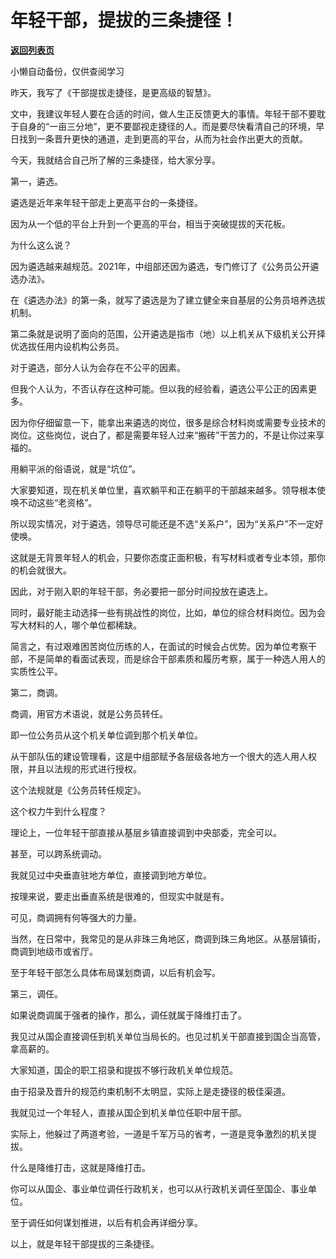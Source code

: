 # 年轻干部，提拔的三条捷径！

[**返回列表页**](/gzh/费曼的小茶馆)

小懒自动备份，仅供查阅学习

昨天，我写了《干部提拔走捷径，是更高级的智慧》。

  

文中，我建议年轻人要在合适的时间，做人生正反馈更大的事情。年轻干部不要耽于自身的“一亩三分地”，更不要鄙视走捷径的人。而是要尽快看清自己的环境，早日找到一条晋升更快的通道，走到更高的平台，从而为社会作出更大的贡献。

  

今天，我就结合自己所了解的三条捷径，给大家分享。

  

第一，遴选。

  

遴选是近年来年轻干部走上更高平台的一条捷径。

  

因为从一个低的平台上升到一个更高的平台，相当于突破提拔的天花板。

  

为什么这么说？

  

因为遴选越来越规范。2021年，中组部还因为遴选，专门修订了《公务员公开遴选办法》。

  

在《遴选办法》的第一条，就写了遴选是为了建立健全来自基层的公务员培养选拔机制。

  

第二条就是说明了面向的范围，公开遴选是指市（地）以上机关从下级机关公开择优选拔任用内设机构公务员。

  

对于遴选，部分人认为会存在不公平的因素。

  

但我个人认为，不否认存在这种可能。但以我的经验看，遴选公平公正的因素更多。

  

因为你仔细留意一下，能拿出来遴选的岗位，很多是综合材料岗或需要专业技术的岗位。这些岗位，说白了，都是需要年轻人过来“搬砖”干苦力的，不是让你过来享福的。

  

用躺平派的俗语说，就是“坑位”。

  

大家要知道，现在机关单位里，喜欢躺平和正在躺平的干部越来越多。领导根本使唤不动这些“老资格”。

  

所以现实情况，对于遴选，领导尽可能还是不选“关系户”，因为“关系户”不一定好使唤。

  

这就是无背景年轻人的机会，只要你态度正面积极，有写材料或者专业本领，那你的机会就很大。

  

因此，对于刚入职的年轻干部，务必要把一部分时间投放在遴选上。

  

同时，最好能主动选择一些有挑战性的岗位，比如，单位的综合材料岗位。因为会写大材料的人，哪个单位都稀缺。

  

简言之，有过艰难困苦岗位历练的人，在面试的时候会占优势。因为单位考察干部，不是简单的看面试表现，而是综合干部素质和履历考察，属于一种选人用人的实质性公平。

  

第二，商调。

  

商调，用官方术语说，就是公务员转任。

  

即一位公务员从这个机关单位调到那个机关单位。

  

从干部队伍的建设管理看，这是中组部赋予各层级各地方一个很大的选人用人权限，并且以法规的形式进行授权。

  

这个法规就是《公务员转任规定》。

  

这个权力牛到什么程度？

  

理论上，一位年轻干部直接从基层乡镇直接调到中央部委，完全可以。

  

甚至，可以跨系统调动。

  

我就见过中央垂直驻地方单位，直接调到地方单位。

  

按理来说，要走出垂直系统是很难的，但现实中就是有。

  

可见，商调拥有何等强大的力量。

  

当然，在日常中，我常见的是从非珠三角地区，商调到珠三角地区。从基层镇街，商调到地级市或省厅。

  

至于年轻干部怎么具体布局谋划商调，以后有机会写。

  

第三，调任。

  

如果说商调属于强者的操作，那么，调任就属于降维打击了。

  

我见过从国企直接调任到机关单位当局长的。也见过机关干部直接到国企当高管，拿高薪的。

  

大家知道，国企的职工招录和提拔不够行政机关单位规范。

  

由于招录及晋升的规范约束机制不太明显，实际上是走捷径的极佳渠道。

  

我就见过一个年轻人，直接从国企到机关单位任职中层干部。

  

实际上，他躲过了两道考验，一道是千军万马的省考，一道是竞争激烈的机关提拔。

  

什么是降维打击，这就是降维打击。

  

你可以从国企、事业单位调任行政机关，也可以从行政机关调任至国企、事业单位。

  

至于调任如何谋划推进，以后有机会再详细分享。

  

以上，就是年轻干部提拔的三条捷径。


